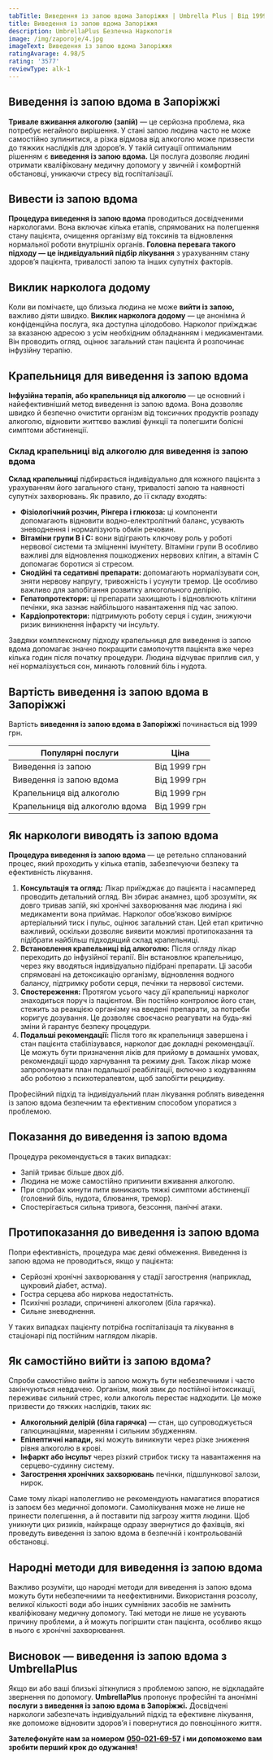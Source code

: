 ```yaml
---
tabTitle: Виведення із запою вдома Запоріжжя | Umbrella Plus | Від 1999 грн
title: Виведення із запою вдома Запоріжжя
description: UmbrellaPlus Безпечна Наркологія
image: /img/zaporoje/4.jpg
imageText: Виведення із запою вдома Запоріжжя
ratingAvarage: 4.98/5
rating: '3577'
reviewType: alk-1
---
```


## Виведення із запою вдома в Запоріжжі

**Тривале вживання алкоголю (запій)** — це серйозна проблема, яка потребує негайного вирішення. У стані запою людина часто не може самостійно зупинитися, а різка відмова від алкоголю може призвести до тяжких наслідків для здоров’я. У такій ситуації оптимальним рішенням є **виведення із запою вдома.** Ця послуга дозволяє людині отримати кваліфіковану медичну допомогу у звичній і комфортній обстановці, уникаючи стресу від госпіталізації.

## Вивести із запою вдома

**Процедура виведення із запою вдома** проводиться досвідченими наркологами. Вона включає кілька етапів, спрямованих на полегшення стану пацієнта, очищення організму від токсинів та відновлення нормальної роботи внутрішніх органів. **Головна перевага такого підходу — це індивідуальний підбір лікування** з урахуванням стану здоров’я пацієнта, тривалості запою та інших супутніх факторів.

## Виклик нарколога додому

Коли ви помічаєте, що близька людина не може **вийти із запою,** важливо діяти швидко. **Виклик нарколога додому** — це анонімна й конфіденційна послуга, яка доступна цілодобово. Нарколог приїжджає за вказаною адресою з усім необхідним обладнанням і медикаментами. Він проводить огляд, оцінює загальний стан пацієнта й розпочинає інфузійну терапію.

## Крапельниця для виведення із запою вдома

**Інфузійна терапія, або крапельниця від алкоголю** — це основний і найефективніший метод виведення із запою вдома. Вона дозволяє швидко й безпечно очистити організм від токсичних продуктів розпаду алкоголю, відновити життєво важливі функції та полегшити болісні симптоми абстиненції.

### Склад крапельниці від алкоголю для виведення із запою вдома

**Склад крапельниці** підбирається індивідуально для кожного пацієнта з урахуванням його загального стану, тривалості запою та наявності супутніх захворювань. Як правило, до її складу входять:

* **Фізіологічний розчин, Рінгера і глюкоза:** ці компоненти допомагають відновити водно-електролітний баланс, усувають зневоднення і нормалізують обмін речовин.
* **Вітаміни групи В і С:** вони відіграють ключову роль у роботі нервової системи та зміцненні імунітету. Вітаміни групи В особливо важливі для відновлення пошкоджених нервових клітин, а вітамін С допомагає боротися зі стресом.
* **Снодійні та седативні препарати:** допомагають нормалізувати сон, зняти нервову напругу, тривожність і усунути тремор. Це особливо важливо для запобігання розвитку алкогольного делірію.
* **Гепатопротектори:** ці препарати захищають і відновлюють клітини печінки, яка зазнає найбільшого навантаження під час запою.
* **Кардіопротектори:** підтримують роботу серця і судин, знижуючи ризик виникнення інфаркту чи інсульту.

Завдяки комплексному підходу крапельниця для виведення із запою вдома допомагає значно покращити самопочуття пацієнта вже через кілька годин після початку процедури. Людина відчуває приплив сил, у неї нормалізується сон, минають головний біль і нудота.

## Вартість виведення із запою вдома в Запоріжжі

Вартість **виведення із запою вдома в Запоріжжі** починається від 1999 грн.

| Популярні послуги              | Ціна         |
| ------------------------------ | ------------ |
| Виведення із запою             | Від 1999 грн |
| Виведення із запою вдома       | Від 1999 грн |
| Крапельниця від алкоголю       | Від 1999 грн |
| Крапельниця від алкоголю вдома | Від 1999 грн |

## Як наркологи виводять із запою вдома

**Процедура виведення із запою вдома** — це ретельно спланований процес, який проходить у кілька етапів, забезпечуючи безпеку та ефективність лікування.

1. **Консультація та огляд:** Лікар приїжджає до пацієнта і насамперед проводить детальний огляд. Він збирає анамнез, щоб зрозуміти, як довго тривав запій, які хронічні захворювання має людина і які медикаменти вона приймає. Нарколог обов’язково вимірює артеріальний тиск і пульс, оцінює загальний стан. Цей етап критично важливий, оскільки дозволяє виявити можливі протипоказання та підібрати найбільш підходящий склад крапельниці.
2. **Встановлення крапельниці від алкоголю:** Після огляду лікар переходить до інфузійної терапії. Він встановлює крапельницю, через яку вводяться індивідуально підібрані препарати. Ці засоби спрямовані на детоксикацію організму, відновлення водного балансу, підтримку роботи серця, печінки та нервової системи.
3. **Спостереження:** Протягом усього часу дії крапельниці нарколог знаходиться поруч із пацієнтом. Він постійно контролює його стан, стежить за реакцією організму на введені препарати, за потреби коригує дозування. Це дозволяє своєчасно реагувати на будь-які зміни й гарантує безпеку процедури.
4. **Подальші рекомендації:** Після того як крапельниця завершена і стан пацієнта стабілізувався, нарколог дає докладні рекомендації. Це можуть бути призначення ліків для прийому в домашніх умовах, рекомендації щодо харчування та режиму дня. Також лікар може запропонувати план подальшої реабілітації, включно з кодуванням або роботою з психотерапевтом, щоб запобігти рецидиву.

Професійний підхід та індивідуальний план лікування роблять виведення із запою вдома безпечним та ефективним способом упоратися з проблемою.

## Показання до виведення із запою вдома

Процедура рекомендується в таких випадках:

* Запій триває більше двох діб.
* Людина не може самостійно припинити вживання алкоголю.
* При спробах кинути пити виникають тяжкі симптоми абстиненції (головний біль, нудота, блювання, тремор).
* Спостерігається сильна тривога, безсоння, панічні атаки.

## Протипоказання до виведення із запою вдома

Попри ефективність, процедура має деякі обмеження. Виведення із запою вдома не проводиться, якщо у пацієнта:

* Серйозні хронічні захворювання у стадії загострення (наприклад, цукровий діабет, астма).
* Гостра серцева або ниркова недостатність.
* Психічні розлади, спричинені алкоголем (біла гарячка).
* Сильне зневоднення.

У таких випадках пацієнту потрібна госпіталізація та лікування в стаціонарі під постійним наглядом лікарів.

## Як самостійно вийти із запою вдома?

Спроби самостійно вийти із запою можуть бути небезпечними і часто закінчуються невдачею. Організм, який звик до постійної інтоксикації, переживає сильний стрес, коли алкоголь перестає надходити. Це може призвести до тяжких наслідків, таких як:

* **Алкогольний делірій (біла гарячка)** — стан, що супроводжується галюцинаціями, маренням і сильним збудженням.
* **Епілептичні напади,** які можуть виникнути через різке зниження рівня алкоголю в крові.
* **Інфаркт або інсульт** через різкий стрибок тиску та навантаження на серцево-судинну систему.
* **Загострення хронічних захворювань** печінки, підшлункової залози, нирок.

Саме тому лікарі наполегливо не рекомендують намагатися впоратися із запоєм без медичної допомоги. Самолікування може не лише не принести полегшення, а й поставити під загрозу життя людини. Щоб уникнути цих ризиків, найкраще одразу звернутися до фахівців, які проведуть виведення із запою вдома в безпечній і контрольованій обстановці.

## Народні методи для виведення із запою вдома

Важливо розуміти, що народні методи для виведення із запою вдома можуть бути небезпечними та неефективними. Використання розсолу, великої кількості води або інших сумнівних засобів не замінить кваліфіковану медичну допомогу. Такі методи не лише не усувають причину проблеми, а й можуть погіршити стан пацієнта, особливо якщо в нього є хронічні захворювання.

## Висновок — виведення із запою вдома з UmbrellaPlus

Якщо ви або ваші близькі зіткнулися з проблемою запою, не відкладайте звернення по допомогу. **UmbrellaPlus** пропонує професійні та анонімні **послуги з виведення із запою вдома в Запоріжжі.** Досвідчені наркологи забезпечать індивідуальний підхід та ефективне лікування, яке допоможе відновити здоров’я і повернутися до повноцінного життя.

**Зателефонуйте нам за номером** **[050-021-69-57](tel:0500216957)** **і ми допоможемо вам зробити перший крок до одужання!**

